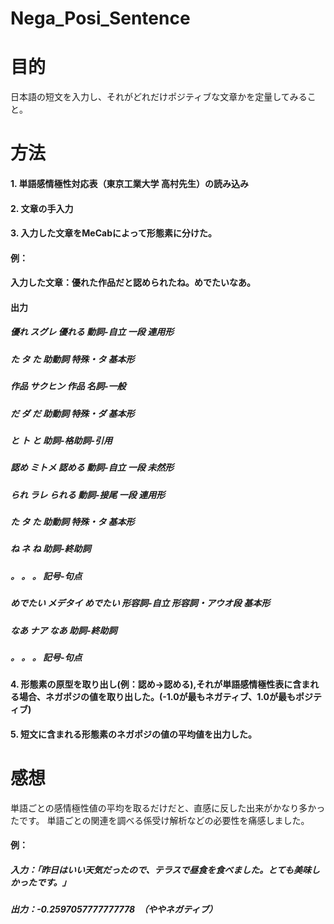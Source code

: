 # Nega_Posi_Sentence

# 目的
日本語の短文を入力し、それがどれだけポジティブな文章かを定量してみること。

# 方法
#### 1. 単語感情極性対応表（東京工業大学 高村先生）の読み込み
#### 2. 文章の手入力
#### 3. 入力した文章をMeCabによって形態素に分けた。

####  例：
####   入力した文章：優れた作品だと認められたね。めでたいなあ。

####  出力
#####    優れ	スグレ	優れる	動詞-自立	一段	連用形
#####    た	タ	た	助動詞	特殊・タ	基本形
#####    作品	サクヒン	作品	名詞-一般		
#####    だ	ダ	だ	助動詞	特殊・ダ	基本形
#####    と	ト	と	助詞-格助詞-引用		
#####    認め	ミトメ	認める	動詞-自立	一段	未然形
#####    られ	ラレ	られる	動詞-接尾	一段	連用形
#####    た	タ	た	助動詞	特殊・タ	基本形
#####    ね	ネ	ね	助詞-終助詞		
#####    。	。	。	記号-句点		
#####    めでたい	メデタイ	めでたい	形容詞-自立	形容詞・アウオ段	基本形
#####    なあ	ナア	なあ	助詞-終助詞		
#####    。	。	。	記号-句点	

#### 4. 形態素の原型を取り出し(例：認め→認める),それが単語感情極性表に含まれる場合、ネガポジの値を取り出した。(-1.0が最もネガティブ、1.0が最もポジティブ)
#### 5. 短文に含まれる形態素のネガポジの値の平均値を出力した。

# 感想
単語ごとの感情極性値の平均を取るだけだと、直感に反した出来がかなり多かったです。
単語ごとの関連を調べる係受け解析などの必要性を痛感しました。
####  例：
#####    入力：「昨日はいい天気だったので、テラスで昼食を食べました。とても美味しかったです。」
#####    出力：-0.2597057777777778　（ややネガティブ）
    
